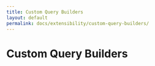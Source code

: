 ```yaml
---
title: Custom Query Builders
layout: default
permalink: docs/extensibility/custom-query-builders/
---
```


Custom Query Builders
====
